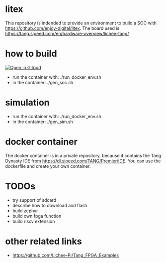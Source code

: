 # litex
This repository is indended to provide an environment to build a SOC with https://github.com/enjoy-digital/litex.
The board used is https://tang.sipeed.com/en/hardware-overview/lichee-tang/

# how to build
[![Open in Gitpod](https://gitpod.io/button/open-in-gitpod.svg)](https://gitpod.io/#https://github.com/chhartmann/litex-soc)

* run the container with: ./run_docker_env.sh
* in the container: ./gen_soc.sh

# simulation
* run the container with: ./run_docker_env.sh
* in the container: ./gen_sim.sh

# docker container
The docker container is in a private repository, because it contains the Tang Dynasty IDE from https://dl.sipeed.com/TANG/Premier/IDE.
You can use the dockerfile and create your own container.

# TODOs
* try support of sdcard
* describe how to download and flash
* build zephyr
* build own fpga function
* build riscv extension

# other related links
* https://github.com/Lichee-Pi/Tang_FPGA_Examples

